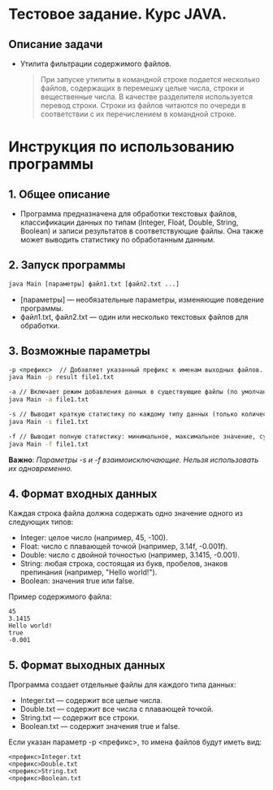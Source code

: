 # Тестовое задание. Курс JAVA.
## Описание задачи
- Утилита фильтрации содержимого файлов.

  > При запуске утилиты в командной строке подается несколько файлов, содержащих в
  перемешку целые числа, строки и вещественные числа. В качестве разделителя
  используется перевод строки. Строки из файлов читаются по очереди в соответствии с их
  перечислением в командной строке.

# Инструкция по использованию программы
## 1. Общее описание
- Программа предназначена для обработки текстовых файлов, классификации данных по типам 
(Integer, Float, Double, String, Boolean) и записи результатов в соответствующие файлы. 
Она также может выводить статистику по обработанным данным.
## 2. Запуск программы
```cmd
java Main [параметры] файл1.txt [файл2.txt ...]
```

- [параметры] — необязательные параметры, изменяющие поведение программы.
- файл1.txt, файл2.txt — один или несколько текстовых файлов для обработки.

## 3. Возможные параметры

```cmd
-p <префикс>  // Добавляет указанный префикс к именам выходных файлов.
java Main -p result file1.txt
```
```cmd
-a // Включает режим добавления данных в существующие файлы (по умолчанию происходит перезапись).
java Main -a file1.txt
```
```cmd
-s // Выводит краткую статистику по каждому типу данных (только количество элементов).
java Main -s file1.txt
```
```cmd
-f // Выводит полную статистику: минимальное, максимальное значение, сумму, среднее для чисел; минимальную и максимальную длину строк для строк.
java Main -f file1.txt
```
<B>Важно</b>: <i>Параметры -s и -f взаимоисключающие. Нельзя использовать их одновременно.</i>

## 4. Формат входных данных
Каждая строка файла должна содержать одно значение одного из следующих типов:

- Integer: целое число (например, 45, -100).
- Float: число с плавающей точкой (например, 3.14f, -0.001f).
- Double: число с двойной точностью (например, 3.1415, -0.001).
- String: любая строка, состоящая из букв, пробелов, знаков препинания (например, "Hello world!").
- Boolean: значения true или false.

Пример содержимого файла:

```notepad
45
3.1415
Hello world!
true
-0.001
```

## 5. Формат выходных данных
Программа создает отдельные файлы для каждого типа данных:

- Integer.txt — содержит все целые числа.
- Double.txt — содержит все числа с плавающей точкой.
- String.txt — содержит все строки.
- Boolean.txt — содержит значения true и false. 

Если указан параметр -p <префикс>, то имена файлов будут иметь вид:

```notepad
<префикс>Integer.txt
<префикс>Double.txt
<префикс>String.txt
<префикс>Boolean.txt
```